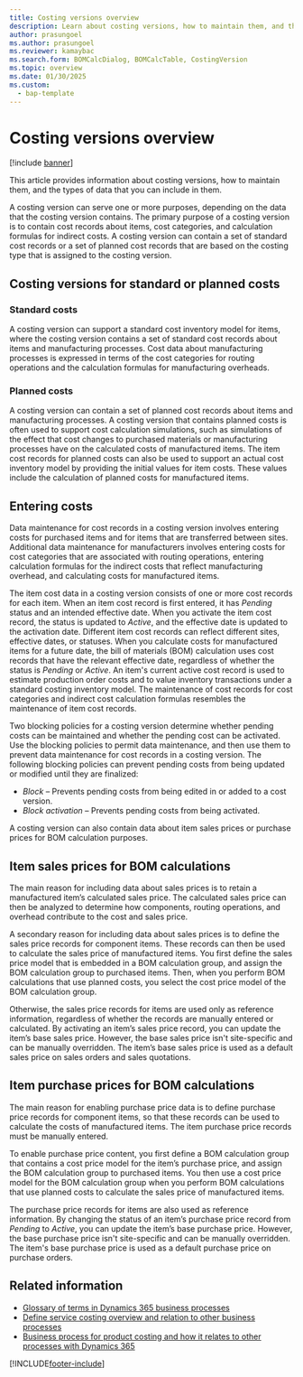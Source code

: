 ```yaml
---
title: Costing versions overview
description: Learn about costing versions, how to maintain them, and the types of data that you can include in them, with an outline on standard or planned costs.
author: prasungoel
ms.author: prasungoel
ms.reviewer: kamaybac
ms.search.form: BOMCalcDialog, BOMCalcTable, CostingVersion
ms.topic: overview
ms.date: 01/30/2025
ms.custom: 
  - bap-template
---
```


# Costing versions overview

[!include [banner](../includes/banner.md)]

This article provides information about costing versions, how to maintain them, and the types of data that you can include in them.

A costing version can serve one or more purposes, depending on the data that the costing version contains. The primary purpose of a costing version is to contain cost records about items, cost categories, and calculation formulas for indirect costs. A costing version can contain a set of standard cost records or a set of planned cost records that are based on the costing type that is assigned to the costing version.

## Costing versions for standard or planned costs

### Standard costs

A costing version can support a standard cost inventory model for items, where the costing version contains a set of standard cost records about items and manufacturing processes. Cost data about manufacturing processes is expressed in terms of the cost categories for routing operations and the calculation formulas for manufacturing overheads.

### Planned costs

A costing version can contain a set of planned cost records about items and manufacturing processes. A costing version that contains planned costs is often used to support cost calculation simulations, such as simulations of the effect that cost changes to purchased materials or manufacturing processes have on the calculated costs of manufactured items. The item cost records for planned costs can also be used to support an actual cost inventory model by providing the initial values for item costs. These values include the calculation of planned costs for manufactured items.

## Entering costs

Data maintenance for cost records in a costing version involves entering costs for purchased items and for items that are transferred between sites. Additional data maintenance for manufacturers involves entering costs for cost categories that are associated with routing operations, entering calculation formulas for the indirect costs that reflect manufacturing overhead, and calculating costs for manufactured items.

The item cost data in a costing version consists of one or more cost records for each item. When an item cost record is first entered, it has *Pending* status and an intended effective date. When you activate the item cost record, the status is updated to *Active*, and the effective date is updated to the activation date. Different item cost records can reflect different sites, effective dates, or statuses. When you calculate costs for manufactured items for a future date, the bill of materials (BOM) calculation uses cost records that have the relevant effective date, regardless of whether the status is *Pending* or *Active*. An item's current active cost record is used to estimate production order costs and to value inventory transactions under a standard costing inventory model. The maintenance of cost records for cost categories and indirect cost calculation formulas resembles the maintenance of item cost records.

Two blocking policies for a costing version determine whether pending costs can be maintained and whether the pending cost can be activated. Use the blocking policies to permit data maintenance, and then use them to prevent data maintenance for cost records in a costing version. The following blocking policies can prevent pending costs from being updated or modified until they are finalized:

- *Block* – Prevents pending costs from being edited in or added to a cost version.
- *Block activation* – Prevents pending costs from being activated.

A costing version can also contain data about item sales prices or purchase prices for BOM calculation purposes.

## Item sales prices for BOM calculations

The main reason for including data about sales prices is to retain a manufactured item’s calculated sales price. The calculated sales price can then be analyzed to determine how components, routing operations, and overhead contribute to the cost and sales price.

A secondary reason for including data about sales prices is to define the sales price records for component items. These records can then be used to calculate the sales price of manufactured items. You first define the sales price model that is embedded in a BOM calculation group, and assign the BOM calculation group to purchased items. Then, when you perform BOM calculations that use planned costs, you select the cost price model of the BOM calculation group.

Otherwise, the sales price records for items are used only as reference information, regardless of whether the records are manually entered or calculated. By activating an item’s sales price record, you can update the item’s base sales price. However, the base sales price isn't site-specific and can be manually overridden. The item’s base sales price is used as a default sales price on sales orders and sales quotations.

## Item purchase prices for BOM calculations

The main reason for enabling purchase price data is to define purchase price records for component items, so that these records can be used to calculate the costs of manufactured items. The item purchase price records must be manually entered.

To enable purchase price content, you first define a BOM calculation group that contains a cost price model for the item’s purchase price, and assign the BOM calculation group to purchased items. You then use a cost price model for the BOM calculation group when you perform BOM calculations that use planned costs to calculate the sales price of manufactured items.

The purchase price records for items are also used as reference information. By changing the status of an item’s purchase price record from *Pending* to *Active*, you can update the item’s base purchase price. However, the base purchase price isn't site-specific and can be manually overridden. The item's base purchase price is used as a default purchase price on purchase orders.

## Related information

- [Glossary of terms in Dynamics 365 business processes](/dynamics365/guidance/business-processes/glossary#costing-methodology)
- [Define service costing overview and relation to other business processes](/dynamics365/guidance/business-processes/concept-to-market-define-service-costing-overview)
- [Business process for product costing and how it relates to other processes with Dynamics 365](/dynamics365/guidance/business-processes/design-to-retire-define-product-costing-overview)

[!INCLUDE[footer-include](../../includes/footer-banner.md)]
